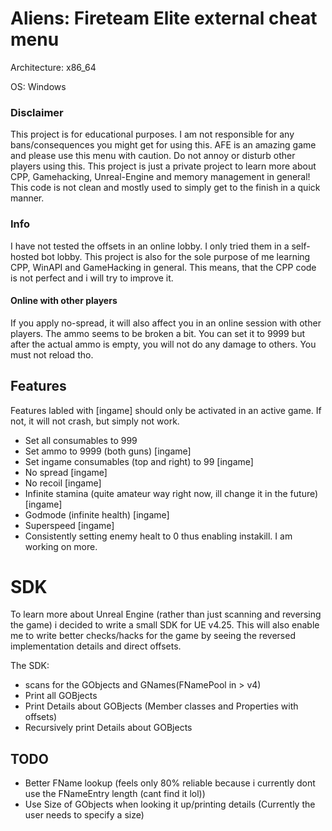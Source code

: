 # Aliens: Fireteam Elite external cheat menu

Architecture: x86_64

OS: Windows 

### Disclaimer

This project is for educational purposes. I am not responsible for any bans/consequences you might get for using this.
AFE is an amazing game and please use this menu with caution. Do not annoy or disturb other players using this.
This project is just a private project to learn more about CPP, Gamehacking, Unreal-Engine and memory management in general!
This code is not clean and mostly used to simply get to the finish in a quick manner.

### Info

I have not tested the offsets in an online lobby. I only tried them in a self-hosted bot lobby.
This project is also for the sole purpose of me learning CPP, WinAPI and GameHacking in general.
This means, that the CPP code is not perfect and i will try to improve it.

#### Online with other players

If you apply no-spread, it will also affect you in an online session with other players.
The ammo seems to be broken a bit. You can set it to 9999 but after the actual ammo is empty, you will not do any damage to others. You must not reload tho.


## Features

Features labled with [ingame] should only be activated in an active game. If not, it will not crash, but simply not work.

- Set all consumables to 999
- Set ammo to 9999 (both guns) [ingame]
- Set ingame consumables (top and right) to 99 [ingame]
- No spread [ingame]
- No recoil [ingame]
- Infinite stamina (quite amateur way right now, ill change it in the future) [ingame]
- Godmode (infinite health) [ingame]
- Superspeed [ingame]
- Consistently setting enemy healt to 0 thus enabling instakill.
I am working on more.


# SDK

To learn more about Unreal Engine (rather than just scanning and reversing the game) i decided to write a small SDK for UE v4.25.
This will also enable me to write better checks/hacks for the game by seeing the reversed implementation details and direct offsets.

The SDK:
- scans for the GObjects and GNames(FNamePool in > v4)
- Print all GOBjects
- Print Details about GOBjects (Member classes and Properties with offsets)
- Recursively print Details about GOBjects

## TODO

- Better FName lookup (feels only 80% reliable because i currently dont use the FNameEntry length (cant find it lol))
- Use Size of GObjects when looking it up/printing details (Currently the user needs to specify a size)


